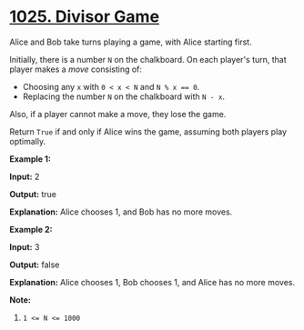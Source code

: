 # [1025. Divisor Game](https://leetcode.com/problems/divisor-game/)

Alice and Bob take turns playing a game, with Alice starting first.

Initially, there is a number `N` on the chalkboard. On each player's turn, that player makes a _move_ consisting of:

- Choosing any `x` with `0 < x < N` and `N % x == 0`.
- Replacing the number `N` on the chalkboard with `N - x`.

Also, if a player cannot make a move, they lose the game.

Return `True` if and only if Alice wins the game, assuming both players play optimally.

**Example 1:**

**Input:** 2

**Output:** true

**Explanation:** Alice chooses 1, and Bob has no more moves.

**Example 2:**

**Input:** 3

**Output:** false

**Explanation:** Alice chooses 1, Bob chooses 1, and Alice has no more moves.

**Note:**

1. `1 <= N <= 1000`
